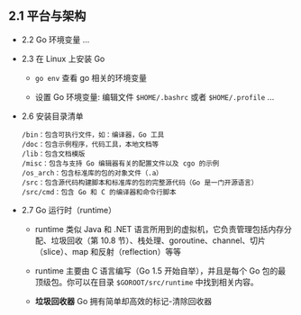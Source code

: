 ## 2.1 平台与架构
* 2.2 Go 环境变量
    ...


* 2.3 在 Linux 上安装 Go
    * `go env` 查看 go 相关的环境变量

    * 设置 Go 环境变量: 编辑文件 `$HOME/.bashrc` 或者 `$HOME/.profile` ...


* 2.6 安装目录清单
    ```
    /bin：包含可执行文件，如：编译器，Go 工具
    /doc：包含示例程序，代码工具，本地文档等
    /lib：包含文档模版
    /misc：包含与支持 Go 编辑器有关的配置文件以及 cgo 的示例
    /os_arch：包含标准库的包的对象文件（.a）
    /src：包含源代码构建脚本和标准库的包的完整源代码（Go 是一门开源语言）
    /src/cmd：包含 Go 和 C 的编译器和命令行脚本
    ```


* 2.7 Go 运行时（runtime）
    * runtime 类似 Java 和 .NET 语言所用到的虚拟机，它负责管理包括内存分配、垃圾回收（第 10.8 节）、栈处理、goroutine、channel、切片（slice）、map 和反射（reflection）等等

    * runtime 主要由 C 语言编写（Go 1.5 开始自举），并且是每个 Go 包的最顶级包。你可以在目录 `$GOROOT/src/runtime` 中找到相关内容。

    * __垃圾回收器__ Go 拥有简单却高效的标记-清除回收器
    
